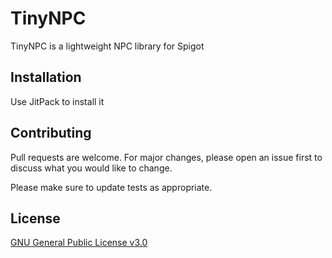 # TinyNPC

TinyNPC is a lightweight NPC library for Spigot

## Installation

Use JitPack to install it

## Contributing
Pull requests are welcome. For major changes, please open an issue first to discuss what you would like to change.

Please make sure to update tests as appropriate.

## License
[GNU General Public License v3.0](https://choosealicense.com/licenses/gpl-3.0/)